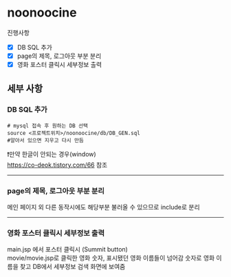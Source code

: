 # noonoocine

진행사항

- [X] DB SQL 추가
- [X] page의 제목, 로그아웃 부분 분리
- [X] 영화 포스터 클릭시 세부정보 출력

## 세부 사항

### DB SQL 추가
```cmd, bash
# mysql 접속 후 원하는 DB 선택
source <프로젝트위치>/noonoocine/db/DB_GEN.sql
#알아서 있으면 지우고 다시 만듬
```
❗만약 한글이 안되는 경우(window) \
https://co-deok.tistory.com/66 참조

--------------------------------
### page의 제목, 로그아웃 부분 분리
메인 페이지 외 다른 동작시에도 해당부분 불러올 수 있으므로 include로 분리

--------------------------------
### 영화 포스터 클릭시 세부정보 출력
main.jsp 에서 포스터 클릭시 (Summit button) \
movie/movie.jsp로 클릭한 영화 숫자, 표시됐던 영화 이름들이 넘어감
숫자로 영화 이름을 찾고 DB에서 세부정보 검색
화면에 보여줌
